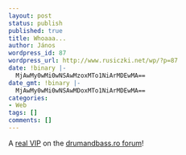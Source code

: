 ```yaml
---
layout: post
status: publish
published: true
title: Whoaaa...
author: János
wordpress_id: 87
wordpress_url: http://www.rusiczki.net/wp/?p=87
date: !binary |-
  MjAwMy0wMi0wNSAwMzoxMTo1NiArMDEwMA==
date_gmt: !binary |-
  MjAwMy0wMi0wNSAwMDoxMTo1NiArMDEwMA==
categories:
- Web
tags: []
comments: []
---
```

<p>A <a href="http://www.drumandbass.ro/dnb/forum/profile.php?mode=viewprofile&u=111" title="It's Vali... :-)">real VIP</a> on the <a href="http://www.drumandbass.ro/dnb/forum/index.php">drumandbass.ro forum</a>!</p>
